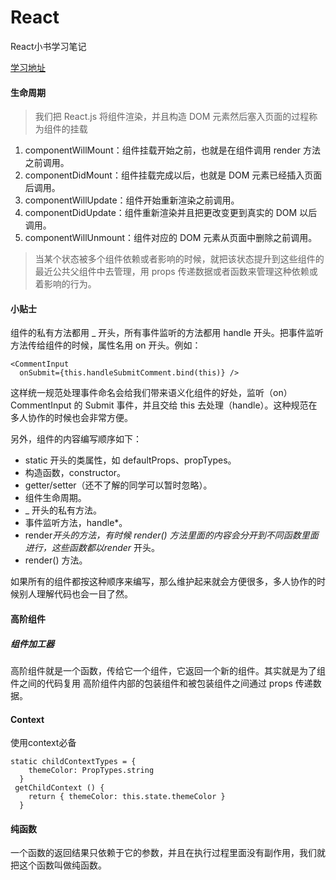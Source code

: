 # React
React小书学习笔记

[学习地址](http://huziketang.com/books/react/)



#### 生命周期
> 我们把 React.js 将组件渲染，并且构造 DOM 元素然后塞入页面的过程称为组件的挂载

1. componentWillMount：组件挂载开始之前，也就是在组件调用 render 方法之前调用。
4. componentDidMount：组件挂载完成以后，也就是 DOM 元素已经插入页面后调用。
2. componentWillUpdate：组件开始重新渲染之前调用。
5. componentDidUpdate：组件重新渲染并且把更改变更到真实的 DOM 以后调用。
3. componentWillUnmount：组件对应的 DOM 元素从页面中删除之前调用。

> 当某个状态被多个组件依赖或者影响的时候，就把该状态提升到这些组件的最近公共父组件中去管理，用 props 传递数据或者函数来管理这种依赖或着影响的行为。

#### 小贴士

组件的私有方法都用 _ 开头，所有事件监听的方法都用 handle 开头。把事件监听方法传给组件的时候，属性名用 on 开头。例如：
```
<CommentInput
  onSubmit={this.handleSubmitComment.bind(this)} />
```
这样统一规范处理事件命名会给我们带来语义化组件的好处，监听（on）CommentInput 的 Submit 事件，并且交给 this 去处理（handle）。这种规范在多人协作的时候也会非常方便。

另外，组件的内容编写顺序如下：

- static 开头的类属性，如 defaultProps、propTypes。
- 构造函数，constructor。
- getter/setter（还不了解的同学可以暂时忽略）。
- 组件生命周期。
- _ 开头的私有方法。
- 事件监听方法，handle*。
- render*开头的方法，有时候 render() 方法里面的内容会分开到不同函数里面进行，这些函数都以render* 开头。
- render() 方法。

如果所有的组件都按这种顺序来编写，那么维护起来就会方便很多，多人协作的时候别人理解代码也会一目了然。

#### 高阶组件

##### 组件加工器
高阶组件就是一个函数，传给它一个组件，它返回一个新的组件。其实就是为了组件之间的代码复用
高阶组件内部的包装组件和被包装组件之间通过 props 传递数据。


#### Context
使用context必备
```
static childContextTypes = {
    themeColor: PropTypes.string
  }
 getChildContext () {
    return { themeColor: this.state.themeColor }
  }
```

#### 纯函数
一个函数的返回结果只依赖于它的参数，并且在执行过程里面没有副作用，我们就把这个函数叫做纯函数。